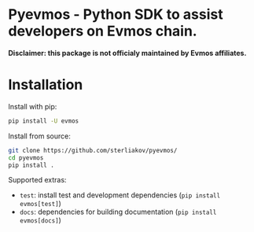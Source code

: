 <!--
[![PyPi Version](https://img.shields.io/pypi/v/matic.svg)](https://pypi.python.org/pypi/matic/)
[![Python Versions](https://img.shields.io/pypi/pyversions/matic.svg)](https://pypi.python.org/pypi/matic/)
[![Read the Docs](https://readthedocs.org/projects/pymatic/badge/?version=latest)](https://pymatic.readthedocs.io/en/latest/?badge=latest)
[![pre-commit](https://img.shields.io/badge/pre--commit-enabled-brightgreen?logo=pre-commit&logoColor=white)](https://github.com/pre-commit/pre-commit)
[![Code style: black](https://img.shields.io/badge/code%20style-blue-blue.svg)](https://blue.readthedocs.io/)
 -->

# Pyevmos - Python SDK to assist developers on Evmos chain.

**Disclaimer: this package is not officialy maintained by Evmos affiliates.**
<!--
Read our [documentation](https://readthedocs.org/projects/pymatic/badge/?version=latest) on ReadTheDocs.

This project is a direct python port of [matic.js](https://github.com/maticnetwork/matic.js/) library. It includes also [maticjs-web3](https://github.com/maticnetwork/maticjs-web3/) port.

This library is very new, so documentation improvement is currently in progress. Please refer to official js SDK [docs](https://docs.polygon.technology/docs/develop/) for more comprehensive tutorials.
 -->

# Installation

Install with pip:

```bash
pip install -U evmos
```

Install from source:

```bash
git clone https://github.com/sterliakov/pyevmos/
cd pyevmos
pip install .
```

Supported extras:

- `test`: install test and development dependencies (`pip install evmos[test]`)
- `docs`: dependencies for building documentation (`pip install evmos[docs]`)
